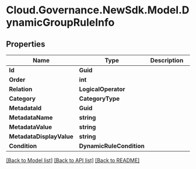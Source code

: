 # Cloud.Governance.NewSdk.Model.DynamicGroupRuleInfo
## Properties

Name | Type | Description | Notes
------------ | ------------- | ------------- | -------------
**Id** | **Guid** |  | [optional] 
**Order** | **int** |  | [optional] 
**Relation** | **LogicalOperator** |  | [optional] 
**Category** | **CategoryType** |  | [optional] 
**MetadataId** | **Guid** |  | [optional] 
**MetadataName** | **string** |  | [optional] 
**MetadataValue** | **string** |  | [optional] 
**MetadataDisplayValue** | **string** |  | [optional] 
**Condition** | **DynamicRuleCondition** |  | [optional] 

[[Back to Model list]](../README.md#documentation-for-models) [[Back to API list]](../README.md#documentation-for-api-endpoints) [[Back to README]](../README.md)

